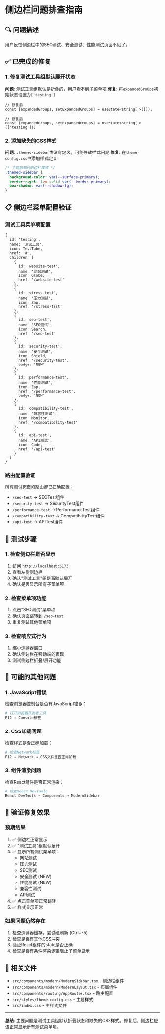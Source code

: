 # 侧边栏问题排查指南

## 🔍 问题描述

用户反馈侧边栏中的SEO测试、安全测试、性能测试页面不见了。

## ✅ 已完成的修复

### 1. 修复测试工具组默认展开状态
**问题**: 测试工具组默认是折叠的，用户看不到子菜单项
**修复**: 将`expandedGroups`初始状态设置为`['testing']`

```tsx
// 修复前
const [expandedGroups, setExpandedGroups] = useState<string[]>([]);

// 修复后  
const [expandedGroups, setExpandedGroups] = useState<string[]>(['testing']);
```

### 2. 添加缺失的CSS样式
**问题**: `.themed-sidebar`类没有定义，可能导致样式问题
**修复**: 在`theme-config.css`中添加样式定义

```css
/* 主题感知的侧边栏样式 */
.themed-sidebar {
  background-color: var(--surface-primary);
  border-right: 1px solid var(--border-primary);
  box-shadow: var(--shadow-lg);
}
```

## 📋 侧边栏菜单配置验证

### 测试工具菜单项配置
```tsx
{
  id: 'testing',
  name: '测试工具',
  icon: TestTube,
  href: '#',
  children: [
    {
      id: 'website-test',
      name: '网站测试',
      icon: Globe,
      href: '/website-test'
    },
    {
      id: 'stress-test', 
      name: '压力测试',
      icon: Zap,
      href: '/stress-test'
    },
    {
      id: 'seo-test',
      name: 'SEO测试',
      icon: Search,
      href: '/seo-test'
    },
    {
      id: 'security-test',
      name: '安全测试',
      icon: Shield,
      href: '/security-test',
      badge: 'NEW'
    },
    {
      id: 'performance-test',
      name: '性能测试',
      icon: Zap,
      href: '/performance-test',
      badge: 'NEW'
    },
    {
      id: 'compatibility-test',
      name: '兼容性测试',
      icon: Monitor,
      href: '/compatibility-test'
    },
    {
      id: 'api-test',
      name: 'API测试',
      icon: Code,
      href: '/api-test'
    }
  ]
}
```

### 路由配置验证
所有测试页面的路由都已正确配置：
- `/seo-test` → SEOTest组件
- `/security-test` → SecurityTest组件  
- `/performance-test` → PerformanceTest组件
- `/compatibility-test` → CompatibilityTest组件
- `/api-test` → APITest组件

## 🧪 测试步骤

### 1. 检查侧边栏是否显示
1. 访问 `http://localhost:5173`
2. 查看左侧侧边栏
3. 确认"测试工具"组是否默认展开
4. 确认是否显示所有子菜单项

### 2. 检查菜单项功能
1. 点击"SEO测试"菜单项
2. 确认页面跳转到 `/seo-test`
3. 重复测试其他菜单项

### 3. 检查响应式行为
1. 缩小浏览器窗口
2. 确认侧边栏在移动端的表现
3. 测试侧边栏折叠/展开功能

## 🔧 可能的其他问题

### 1. JavaScript错误
检查浏览器控制台是否有JavaScript错误：
```bash
# 打开浏览器开发者工具
F12 → Console标签
```

### 2. CSS加载问题
检查样式是否正确加载：
```bash
# 检查Network标签
F12 → Network → CSS文件是否正常加载
```

### 3. 组件渲染问题
检查React组件是否正常渲染：
```bash
# 检查React DevTools
React DevTools → Components → ModernSidebar
```

## 🚀 验证修复效果

### 预期结果
1. ✅ 侧边栏正常显示
2. ✅ "测试工具"组默认展开
3. ✅ 显示所有测试菜单项：
   - 网站测试
   - 压力测试  
   - SEO测试
   - 安全测试 (NEW)
   - 性能测试 (NEW)
   - 兼容性测试
   - API测试
4. ✅ 点击菜单项正常跳转
5. ✅ 样式显示正常

### 如果问题仍然存在
1. 检查浏览器缓存，尝试硬刷新 (Ctrl+F5)
2. 检查是否有其他CSS冲突
3. 验证React组件的state是否正确
4. 检查是否有条件渲染逻辑阻止了菜单显示

## 📝 相关文件

- `src/components/modern/ModernSidebar.tsx` - 侧边栏组件
- `src/components/modern/ModernLayout.tsx` - 布局组件
- `src/components/routing/AppRoutes.tsx` - 路由配置
- `src/styles/theme-config.css` - 主题样式
- `src/index.css` - 主样式文件

---

**总结**: 主要问题是测试工具组默认折叠状态和缺失的CSS样式。修复后，侧边栏应该正常显示所有测试菜单项。
